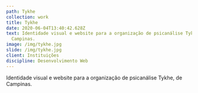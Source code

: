 ```yaml
---
path: Tykhe
collection: work
title: Tykhe
date: 2020-06-04T13:40:42.628Z
text: Identidade visual e website para a organização de psicanálise Tykhe, de
  Campinas.
image: /img/tykhe.jpg
slide: /img/tykhe.jpg
client: Instituições
discipline: Desenvolvimento Web
---
```

Identidade visual e website para a organização de psicanálise Tykhe, de Campinas.